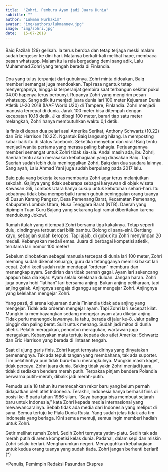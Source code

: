```yaml
---
title:  "Zohri, Pemburu Ayam jadi Juara Dunia"
subtitle: ""
author: "Lukman Nurhakim"
avatar: "img/authors/lukmannew.jpg"
image: "img/zohri.jpg"
date:   15-07-2018
---
```


###
Baiq Fazilah (29) gelisah. Ia terus berdoa dan tetap terjaga meski malam sudah bergeser ke dini hari. Matanya berkali-kali melihat hape, membaca pesan whatsupp. Malam itu ia rela bergadang demi sang adik, Lalu Muhammad Zohri yang tengah berada di Finlandia. 


### 
Doa yang tulus terpanjat dari gubuknya. Zohri minta didoakan, Baiq memberi semangat juga mendoakan. Tapi rasa ngantuk tetap menyergapnya, hingga ia terperanjat gembira saat terbangun sekitar pukul 04.00 hapenya terus berbunyi. 
Rupanya Zohri yang mengirim pesan whatsupp. Sang adik itu menjadi juara dunia lari 100 meter Kejuaraan Dunia Atletik U-20 2018 (IAAF World U20) di Tampere, Finlandia. Zohri menjadi manusia tercepat di dunia. Jarak 100 meter bisa ditempuh dengan kecepatan 10.18 detik. Jika dibagi 100 meter, barari tiap satu meter melangkah, Zohri hanya membutuhkan waktu 0,1 detik. 


Ia finis di depan dua pelari asal Amerika Serikat, Anthony Schwartz (10.22) dan Eric Harrison (10.22).
Ngantuk Baiq langsung hilang. Ia memposting kabar baik itu di status facebook. Seketika menyebar dan viral!
Baiq tentu menjadi wanita pertama yang merasa paling bahagia. Perjuangannya memberi semangat untuk Zohri tidak sia-sia. Andai masih ada, ibu Zohri, Saeriah tentu akan merasakan kebahagiaan yang dirasakan Baiq. Tapi Saeriah sudah lebih dulu meninggalkan Zohri, Baiq dan dua saudara lainnya. Sang ayah, Lalu Ahmad Yani juga sudah berpulang pada 2017 lalu.


Baiq pula yang bekerja keras membantu Zohri agar terus melanjutkan sekolah. Gajinya yang tidak seberapa sebagai karyawan di objek wisata Kawasan Gili, Lombok Utara hanya cukup untuk kebutuhan sehari-hari. Itu sebabnya tidak bisa memperbaiki rumah gubuk peninggalan orang tuanya di Dusun Karang Pangsor, Desa Pemenang Barat, Kecamatan Pemenang, Kabupaten Lombok Utara, Nusa Tenggara Barat (NTB). Daerah yang dipimpin Tuan Guru Bajang yang sekarang lagi ramai diberitakan karena mendukung Jokowi.


Rumah itulah yang ditempati Zohri bersama tiga kakaknya. Tetap seperti dulu, dindingnya terbuat dari bilik bambu. Bolong di sana-sini. Bertiang kayu, sebagian sudah keropos. Tapi ajaib, di gubuk itu Zohri menyimpan 20 medali. Kebanyakan medali emas. Juara di berbagai kompetisi atletik, terutama lari nomor 100 meter!


Sebelum dinobatkan sebagai manusia tercepat di dunia lari 100 meter, Zohri memang sudah dikenal keluarga, guru dan tetangganya memiliki bakat lari cepat. Zohri kecil sudah rutin mendapat “orderan” memburu dan menangkap ayam. Sendirian dan tidak pernah gagal. Ayam lari sekencang apapun bisa dia kejar. Ayam selalu kelelahan duluan.
Jangan haran. Zohri juga punya hobi “latihan” lari bersama anjing. Bukan anjing peliharaan, tapi anjing galak. Anjingnya sengaja diganggu agar mengejar Zohri. Anjingnya yang kelelahan mengejar Zohri.


Yang pasti, di arena kejuaraan dunia Finlandia tidak ada anjing yang mengejar. Tidak ada orderan mengejar ayam. Tapi Zohri lari secepat kilat. Mungkin ia membayangkan sedang mengejar ayam atau dikejar anjing. Tidak perlu menengok lawannya. Ia tahu, berada di jalur ke-8. Jalur paling pinggir dan paling berat. Sulit untuk menang. Sudah jadi mitos di dunia atletik. 
Pelatih meragukan, penonton meragukan, wartawan juga meragukan. Kebanyakan mata tertuju kepada duo atlet Amerika: Schwartz dan Eric Harrison yang berada di lintasan tengah.

Saat di ujung garis finis, Zohri kaget ternyata dirinya yang dinyatakan pemenangnya. Tak ada tepuk tangan yang membahana, tak ada suporter. Tim pelatihnhya pun tidak buru-buru merangkulnya. Mungkin masih kaget, tidak percaya. Zohri juara dunia. Saking tidak yakin Zohri menjadi juara, tidak disediakan bendera merah putih. Terpaksa pinjam bendera Polandia berwarna putih-merah, dibalik jadi merah-putih. 


Pemuda usia 18 tahun itu memecahkan rekor baru yang belum pernah didapatkan oleh atlet Indonesia. Terakhir, Indonesia hanya berhasil finis di posisi ke-8 pada tahun 1986 silam.
“Saya bangga bisa membuat sejarah baru untuk Indonesia,” kata Zohri kepada media internasional yang mewawancarainya. Sebab tidak ada media dari Indonesia yang meliput di sana. Semua tertuju ke Piala Dunia Rusia. Yang sudah jelas tidak ada tim Indonesia yang berlaga.
Kini semua memuji, semua ingin memberi hadiah untuk Zohri.

Getir melihat rumah Zohri. Sedih Zohri ternyata yatim-piatu. Sedih tak ada merah putih di arena kompetisi kelas dunia. Padahal, dalam sepi dan miskin Zohri selalu berlari. Mengharumkan negeri. Menyuguhkan kebahagiaan untuk kedua orang tuanya yang sudah tiada. Zohri jangan berhenti berlari!(*)


*Penulis, Pemimpin Redaksi Pasundan Ekspres

